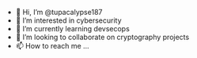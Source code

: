 - 👋 Hi, I’m @tupacalypse187
- 👀 I’m interested in cybersecurity
- 🌱 I’m currently learning devsecops
- 💞️ I’m looking to collaborate on cryptography projects
- 📫 How to reach me ...

<!---
tupacalypse187/tupacalypse187 is a ✨ special ✨ repository because its `README.md` (this file) appears on your GitHub profile.
You can click the Preview link to take a look at your changes.
--->
